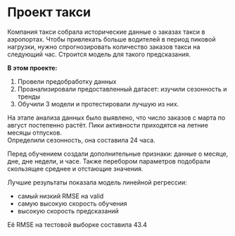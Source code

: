 # Проект такси

Компания такси собрала исторические данные о заказах такси в аэропортах. Чтобы привлекать больше водителей в период пиковой нагрузки, нужно спрогнозировать количество заказов такси на следующий час. Строится модель для такого предсказания.

__В этом проекте:__
1. Провели предобработку данных
2. Проанализировали предоставленный датасет: изучили сезонность и тренды
3. Обучили 3 модели и протестировали лучшую из них.

На этапе анализа данных было выявлено, что число заказов с марта по август постепенно растёт. Пики активности приходятся на летние месяцы отпусков.\
Определили сезонность, она составила 24 часа.

Перед обучением создали дополнительные признаки: данные о месяце, дне, дне недели, и часе. Также перебором параметров подобрали скользящее среднее и отстающие значения.

Лучшие результаты показала модель линейной регрессии:
- самый низкий RMSE на valid
- самую высокую скорость обучения
- высокую скорость предсказаний

Её RMSE на тестовой выборке составила  43.4
